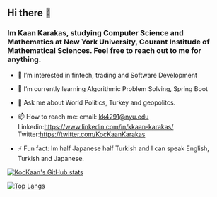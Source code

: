 ## Hi there 👋
### Im Kaan Karakas, studying Computer Science and Mathematics at New York University, Courant Institude of Mathematical Sciences. Feel free to reach out to me for anything. 


- 🔭 I’m interested in fintech, trading and Software Development

- 🌱 I’m currently learning Algorithmic Problem Solving, Spring Boot

- 💬 Ask me about World Politics, Turkey and geopolitcs.

- 📫 How to reach me: email: kk4291@nyu.edu Linkedin:https://www.linkedin.com/in/kkaan-karakas/ Twitter:https://twitter.com/KocKaanKarakas

- ⚡ Fun fact: Im half Japanese half Turkish and I can speak English, Turkish and Japanese. 

[![KocKaan's GitHub stats](https://github-readme-stats.vercel.app/api?username=KocKaan)](https://github.com/anuraghazra/github-readme-stats)

[![Top Langs](https://github-readme-stats.vercel.app/api/top-langs/?username=KocKaan&layout=compact&hide=yacc)](https://github.com/anuraghazra/github-readme-stats)
